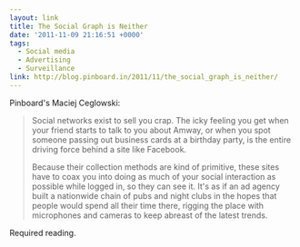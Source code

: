 ```yaml
---
layout: link
title: The Social Graph is Neither
date: '2011-11-09 21:16:51 +0000'
tags:
  - Social media
  - Advertising
  - Surveillance
link: http://blog.pinboard.in/2011/11/the_social_graph_is_neither/
---
```

Pinboard's Maciej Ceglowski:

> Social networks exist to sell you crap. The icky feeling you get when your friend starts to talk to you about Amway, or when you spot someone passing out business cards at a birthday party, is the entire driving force behind a site like Facebook.
>
> Because their collection methods are kind of primitive, these sites have to coax you into doing as much of your social interaction as possible while logged in, so they can see it. It's as if an ad agency built a nationwide chain of pubs and night clubs in the hopes that people would spend all their time there, rigging the place with microphones and cameras to keep abreast of the latest trends.

Required reading.